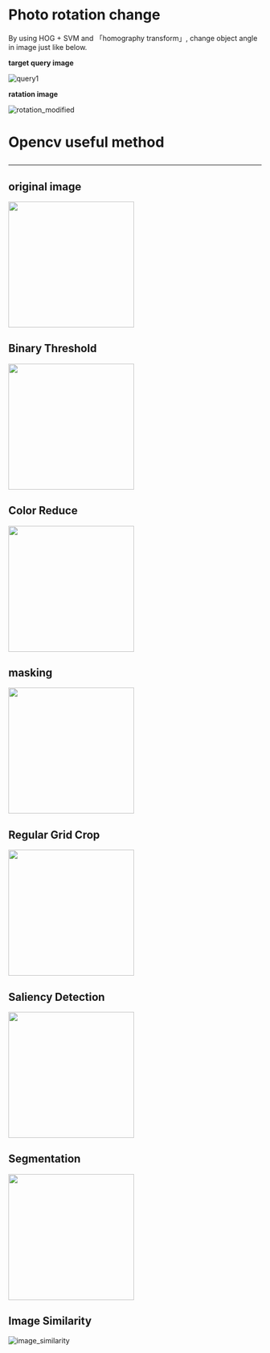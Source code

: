 # Photo rotation change

By using HOG + SVM and 「homography transform」, change object angle in image just like below.

<b>target query image</b>

![query1](https://user-images.githubusercontent.com/48679574/84499909-80b8a580-acee-11ea-9a26-bec0b77f6559.jpeg)


<b>ratation image</b>

![rotation_modified](https://user-images.githubusercontent.com/48679574/84499925-87471d00-acee-11ea-8e79-0cbfd6a6b251.png)



# Opencv useful method <hr>

## original image
<img src="https://user-images.githubusercontent.com/48679574/84500035-b3629e00-acee-11ea-9962-dee0ed03f10d.jpg" width="250px">


## Binary Threshold

<img src="https://user-images.githubusercontent.com/48679574/84500037-b52c6180-acee-11ea-8ee6-e87d27226da2.png" width="250px">


## Color Reduce
<img src="https://user-images.githubusercontent.com/48679574/84500694-07ba4d80-acf0-11ea-9650-6d9a7758368c.png" width="250px">

## masking
<img src="https://user-images.githubusercontent.com/48679574/84500701-09841100-acf0-11ea-9f78-79d0cc1b9e3c.png" width="250px">

## Regular Grid Crop
<img src="https://user-images.githubusercontent.com/48679574/84500720-1143b580-acf0-11ea-8021-32ec222827fe.png" width="250px">

## Saliency Detection
<img src="https://user-images.githubusercontent.com/48679574/84500898-71d2f280-acf0-11ea-91d9-a21ff8eb90c6.png" width="250px">

## Segmentation
<img src="https://user-images.githubusercontent.com/48679574/84500900-739cb600-acf0-11ea-90b5-05dd83bdfa2a.png" width="250px">

## Image Similarity
![image_similarity](https://user-images.githubusercontent.com/48679574/84500901-75667980-acf0-11ea-9246-248618f81f61.png)

